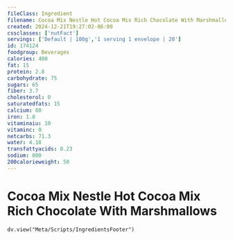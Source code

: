 ```yaml
---
fileClass: Ingredient
filename: Cocoa Mix Nestle Hot Cocoa Mix Rich Chocolate With Marshmallows
created: 2024-12-21T19:27:02-06:00
cssclasses: ['nutFact']
servings: ['Default | 100g','1 serving 1 envelope | 20']
id: 174124
foodgroup: Beverages
calories: 400
fat: 15
protein: 2.8
carbohydrate: 75
sugars: 65
fiber: 3.7
cholesterol: 0
saturatedfats: 15
calcium: 80
iron: 1.8
vitaminaiu: 10
vitaminc: 0
netcarbs: 71.3
water: 4.18
transfattyacids: 0.23
sodium: 800
200calorieweight: 50
---
```


# Cocoa Mix Nestle Hot Cocoa Mix Rich Chocolate With Marshmallows

```dataviewjs
dv.view("Meta/Scripts/IngredientsFooter")
```